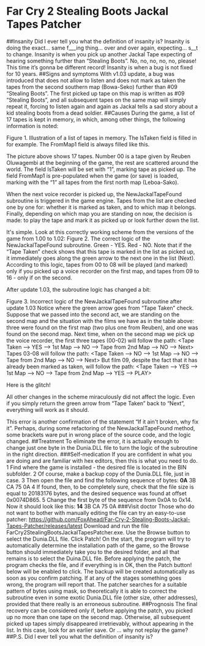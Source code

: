 # Far Cry 2 Stealing Boots Jackal Tapes Patcher
##Insanity
Did I ever tell you what the definition of insanity is? Insanity is doing the exact… same f___ing thing… over and over again, expecting… s__t to change. Insanity is when you pick up another Jackal Tape expecting of hearing something further than “Stealing Boots”. No, no, no, no, no, please! This time it’s gonna be different record!
Insanity is when a bug is not fixed for 10 years.
##Signs and symptoms
With v1.03 update, a bug was introduced that does not allow to listen and does not mark as taken the tapes from the second southern map (Bowa-Seko) further than #09 “Stealing Boots”. The first picked up tape on this map is written as #09 “Stealing Boots”, and all subsequent tapes on the same map will simply repeat it, forcing to listen again and again as Jackal tells a sad story about a kid stealing boots from a dead soldier.
##Causes
During the game, a list of 17 tapes is kept in memory, in which, among other things, the following information is noted:
 
Figure 1. Illustration of a list of tapes in memory. The IsTaken field is filled in for example. The FromMap1 field is always filled like this.

The picture above shows 17 tapes. Number 00 is a tape given by Reuben Oluwagembi at the beginning of the game, the rest are scattered around the world. The field IsTaken will be set with “1”, marking tape as picked up. The field FromMap1 is pre-populated when the game (or save) is loaded, marking with the “1” all tapes from the first north map (Leboa-Sako).

When the next voice recorder is picked up, the NewJackalTapeFound subroutine is triggered in the game engine. Tapes from the list are checked one by one for: whether it is marked as taken, and to which map it belongs. Finally, depending on which map you are standing on now, the decision is made: to play the tape and mark it as picked up or look further down the list.

It's simple. Look at this correctly working scheme from the versions of the game from 1.00 to 1.02: 
Figure 2. The correct logic of the NewJackalTapeFound subroutine. Green - YES. Red - NO.
Note that if the “Tape Taken” check shows that this tape is marked in the list as picked up, it immediately goes along the green arrow to the next one in the list (Next). According to this logic, tapes from 00 to 08 will be played (and marked) only if you picked up a voice recorder on the first map, and tapes from 09 to 16 - only if on the second.

After update 1.03, the subroutine logic has changed a bit:
 
Figure 3. Incorrect logic of the NewJackalTapeFound subroutine after update 1.03
Notice where the green arrow goes from “Tape Taken” check. Suppose that we passed into the second act, we are standing on the second map and the situation with the films we have as in the table above: three were found on the first map (two plus one from Reuben), and one was found on the second map. Next time, when on the second map we pick up the voice recorder, the first three tapes (00-02) will follow the path:
<Tape Taken --> YES --> 1st  Map --> NO --> Tape from 2nd Map --> NO --> Next>
Tapes 03-08 will follow the path:
<Tape Taken --> NO --> 1st  Map --> NO --> Tape from 2nd Map --> NO --> Next>
But film 09, despite the fact that it has already been marked as taken, will follow the path:
<Tape Taken --> YES --> 1st  Map --> NO --> Tape from 2nd Map --> YES --> PLAY>

Here is the glitch!

All other changes in the scheme miraculously did not affect the logic. Even if you simply return the green arrow from “Tape Taken” back to “Next”, everything will work as it should.

This error is another confirmation of the statement “If it ain't broken, why fix it”. Perhaps, during some refactoring of the NewJackalTapeFound method, some brackets ware put in wrong place of the source code, and the logic changed.
##Treatment
To eliminate the error, it is actually enough to change just one byte in the Dunia.DLL file to turn the logic of the subroutine in the right direction.
###Self-medication
If you are confident in what you are doing and are familiar with hex editors, then this is what you need to do.
1	Find where the game is installed - the desired file is located in the BIN subfolder.
2	Of course, make a backup copy of the Dunia.DLL file, just in case.
3	Then open the file and find the following sequence of bytes:
**0A** 3B CA 75 0A
4	If found, then, to be completely sure, check that the file size is equal to 20183176 bytes, and the desired sequence was found at offset 0x0074D865.
5	Change the first byte of the sequence from 0x0A to 0x14. Now it should look like this:
**14** 3B CA 75 0A
###Visit doctor
Those who do not want to bother with manually editing the file can try an easy-to-use patcher:
https://github.com/FoxAhead/Far-Cry-2-Stealing-Boots-Jackal-Tapes-Patcher/releases/latest
Download and run the file FarCry2StealingBootsJackalTapesPatcher.exe. Use the Browse button to select the Dunia.DLL file. Click Patch!
On the start, the program will try to automatically determine the installation path of the game, so the Browse button should immediately take you to the desired folder, and all that remains is to select the Duina.DLL file. Before applying the patch, the program checks the file, and if everything is in OK, then the Patch button! below will be enabled to click. The backup will be created automatically as soon as you confirm patching. If at any of the stages something goes wrong, the program will report that.
The patcher searches for a suitable pattern of bytes using mask, so theoretically it is able to correct the subroutine even in some exotic Dunia.DLL file (other size, other addresses), provided that there really is an erroneous subroutine.
##Prognosis
The final recovery can be considered only if, before applying the patch, you picked up no more than one tape on the second map. Otherwise, all subsequent picked up tapes simply disappeared irretrievably, without appearing in the list. In this case, look for an earlier save. Or ... why not replay the game?
##P.S.
Did I ever tell you 
what the definition
 of insanity is?
